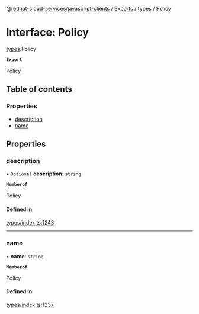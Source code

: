 [@redhat-cloud-services/javascript-clients](../README.md) / [Exports](../modules.md) / [types](../modules/types.md) / Policy

# Interface: Policy

[types](../modules/types.md).Policy

**`Export`**

Policy

## Table of contents

### Properties

- [description](types.Policy.md#description)
- [name](types.Policy.md#name)

## Properties

### description

• `Optional` **description**: `string`

**`Memberof`**

Policy

#### Defined in

[types/index.ts:1243](https://github.com/RedHatInsights/javascript-clients/blob/main/packages/rbac/types/index.ts#L1243)

___

### name

• **name**: `string`

**`Memberof`**

Policy

#### Defined in

[types/index.ts:1237](https://github.com/RedHatInsights/javascript-clients/blob/main/packages/rbac/types/index.ts#L1237)
